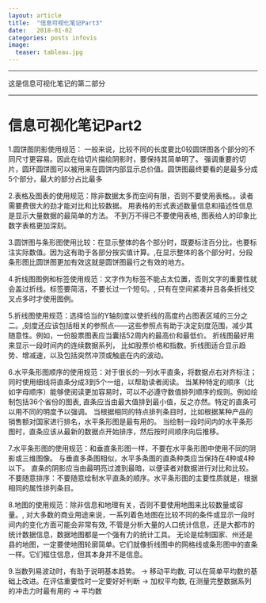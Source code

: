 ```yaml
---
layout: article
title:  "信息可视化笔记Part3"
date:   2018-01-02
categories: posts infovis
image:
  teaser: tableau.jpg
---
```

---
这是信息可视化笔记的第二部分

--------
# 信息可视化笔记Part2
1.圆饼图阴影使用规范： 一般来说，比较不同的长度要比0较圆饼图各个部分的不同尺寸更容易。因此在给切片描绘阴影时，要保持其简单明了。 强调重要的切片，圆环圆饼图可以被用来在圆饼内部显示总价值。圆饼图最终要看的是最多分成5个部分，最大的部分占比最多

2.表格及图表的使用规范：除非数据太多而空间有限，否则不要使用表格。。读者需要费很大的劲才能对比和比较数据。 用表格的形式表述数量信息和描述性信息是显示大量数据的最简单的方法。 不到万不得已不要使用表格, 图表给人的印象比数字表格更加深刻。

3.圆饼图与条形图使用比较：在显示整体的各个部分时，既要标注百分比，也要标注实际数值。因为这有助于各部分按实值计算。,在显示整体的各个部分时，分段条形图比圆饼图更加有效这就是圆饼图最行之有效的地方。

4.折线图图例和标签使用规范：文字作为标签不能占太位置，否则文字的重要性就会盖过折线。标签要简洁，不要长过一个短句。, 只有在空间紧凑并且各条折线交叉点多时才使用图例。

5.折线图使用规范：选择恰当的Y轴刻度以使折线的高度约占图表区域的三分之二。,刻度还应该包括相关的参照点——这些参照点有助于决定刻度范围，减少其随意性。例如，一份股票图表应当囊括52周内的最高价和最低价。 折线图最好用来显示一段时间内的连续数据系列， 比如股票价格和指数。折线图适合显示趋势、增减速，以及包括突然冲顶或触底在内的波动。

6.水平条形图顺序的使用规范：对于很长的一列水平直条，将数据点右对齐标注；同时使用细线将直条分成3到5个一组，以帮助读者阅读。 当某种特定的顺序（比如字母顺序）能够使阅读更加容易时，可以不必遵守数值排列顺序的规则。例如绘制包括36个省份的图表, 直条应当由最大值排到最小值，反之亦然。特定的直条可以用不同的明度予以强调。 当根据相同的特点排列条目时，比如根据某种产品的销售额对国家进行排名，水平条形图是最有用的。 当绘制一段时间内的水平条形图时，直条应该从最新的数据点开始排序，然后按时间顺序向后推移。

7.水平条形图的使用规范：和垂直条形图一样，不要在水平条形图中使用不同的阴影或三维图像。 与垂直多条图相似，水平多条图的直条种类应当保持在4种或4种以下。 直条的阴影应当由最明亮过渡到最暗，以便读者对数据进行对比和比较。 不要随意排序：不要随意绘制水平直条的顺序。水平条形图的主要性质就是，根据相同的属性排列条目。

8.地图的使用规范：除非信息和地理有关，否则不要使用地图来比较数量或容量。, 对大多数的商业用途来说，一系列着色地图在比较不同的条件或显示一段时间内的变化方面可能会非常有效, 不管是分析大量的人口统计信息，还是大都市的统计数据信息，数据地图都是一个强有力的统计工具。 无论是绘制国家、州还是县的地图，一定要使地图轮廓简单。它们就像折线图中的网格线或条形图中的直条一样。它们框住信息，但其本身并不是信息。

9.当数列易波动时，有助于说明基本趋势。 → 移动平均数, 可以在简单平均数的基础上改进。在评估重要性时一定要好好判断 → 加权平均数, 在测量完整数据系列的冲击力时最有用的 → 平均数